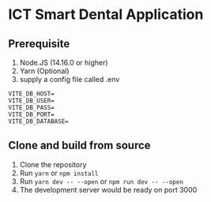 # ICT Smart Dental Application

## Prerequisite

1. Node.JS (14.16.0 or higher)
2. Yarn (Optional)
3. supply a config file called .env
```
VITE_DB_HOST=
VITE_DB_USER=
VITE_DB_PASS=
VITE_DB_PORT=
VITE_DB_DATABASE=
```

## Clone and build from source

1. Clone the repository
2. Run `yarn` or `npm install`
3. Run `yarn dev -- --open` or `npm run dev -- --open`
4. The development server would be ready on port 3000
